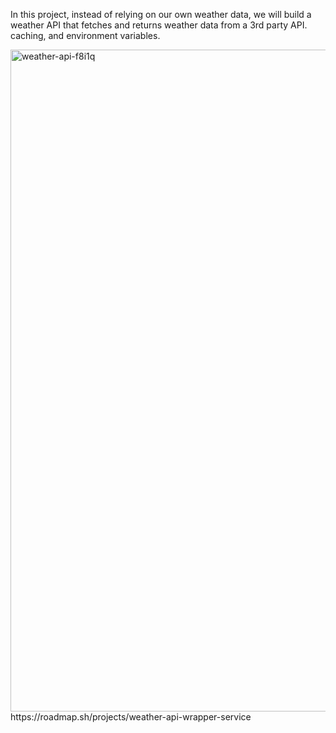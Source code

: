 In this project, instead of relying on our own weather data,
we will build a weather API that fetches and returns weather data from a 3rd party API. 
caching, and environment variables.

<img width="2048" height="1059" alt="weather-api-f8i1q" src="https://github.com/user-attachments/assets/49243e9e-7494-44cd-81db-31cd1e79a2be" />
https://roadmap.sh/projects/weather-api-wrapper-service
